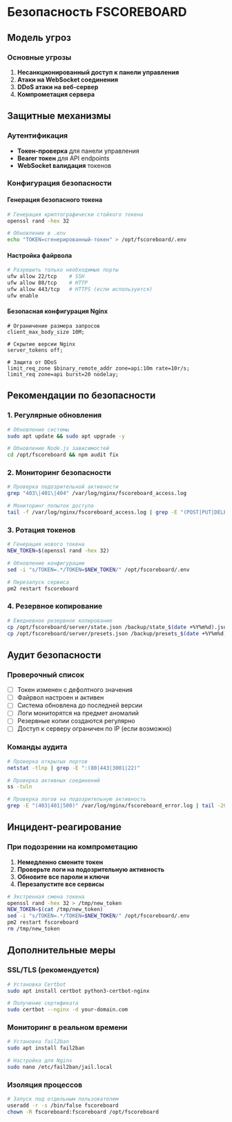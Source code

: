 # Безопасность FSCOREBOARD

## Модель угроз

### Основные угрозы
1. **Несанкционированный доступ к панели управления**
2. **Атаки на WebSocket соединения**
3. **DDoS атаки на веб-сервер**
4. **Компрометация сервера**

## Защитные механизмы

### Аутентификация
- **Токен-проверка** для панели управления
- **Bearer токен** для API endpoints
- **WebSocket валидация** токенов

### Конфигурация безопасности

#### Генерация безопасного токена
```bash
# Генерация криптографически стойкого токена
openssl rand -hex 32

# Обновление в .env
echo "TOKEN=сгенерированный-токен" > /opt/fscoreboard/.env
```

#### Настройка файрвола
```bash
# Разрешить только необходимые порты
ufw allow 22/tcp    # SSH
ufw allow 80/tcp    # HTTP
ufw allow 443/tcp   # HTTPS (если используется)
ufw enable
```

#### Безопасная конфигурация Nginx
```nginx
# Ограничение размера запросов
client_max_body_size 10M;

# Скрытие версии Nginx
server_tokens off;

# Защита от DDoS
limit_req_zone $binary_remote_addr zone=api:10m rate=10r/s;
limit_req zone=api burst=20 nodelay;
```

## Рекомендации по безопасности

### 1. Регулярные обновления
```bash
# Обновление системы
sudo apt update && sudo apt upgrade -y

# Обновление Node.js зависимостей
cd /opt/fscoreboard && npm audit fix
```

### 2. Мониторинг безопасности
```bash
# Проверка подозрительной активности
grep "403\|401\|404" /var/log/nginx/fscoreboard_access.log

# Мониторинг попыток доступа
tail -f /var/log/nginx/fscoreboard_access.log | grep -E "(POST|PUT|DELETE)"
```

### 3. Ротация токенов
```bash
# Генерация нового токена
NEW_TOKEN=$(openssl rand -hex 32)

# Обновление конфигурации
sed -i "s/TOKEN=.*/TOKEN=$NEW_TOKEN/" /opt/fscoreboard/.env

# Перезапуск сервиса
pm2 restart fscoreboard
```

### 4. Резервное копирование
```bash
# Ежедневное резервное копирование
cp /opt/fscoreboard/server/state.json /backup/state_$(date +%Y%m%d).json
cp /opt/fscoreboard/server/presets.json /backup/presets_$(date +%Y%m%d).json
```

## Аудит безопасности

### Проверочный список
- [ ] Токен изменен с дефолтного значения
- [ ] Файрвол настроен и активен
- [ ] Система обновлена до последней версии
- [ ] Логи мониторятся на предмет аномалий
- [ ] Резервные копии создаются регулярно
- [ ] Доступ к серверу ограничен по IP (если возможно)

### Команды аудита
```bash
# Проверка открытых портов
netstat -tlnp | grep -E ":(80|443|3001|22)"

# Проверка активных соединений
ss -tuln

# Проверка логов на подозрительную активность
grep -E "(403|401|500)" /var/log/nginx/fscoreboard_error.log | tail -20
```

## Инцидент-реагирование

### При подозрении на компрометацию
1. **Немедленно смените токен**
2. **Проверьте логи на подозрительную активность**
3. **Обновите все пароли и ключи**
4. **Перезапустите все сервисы**

```bash
# Экстренная смена токена
openssl rand -hex 32 > /tmp/new_token
NEW_TOKEN=$(cat /tmp/new_token)
sed -i "s/TOKEN=.*/TOKEN=$NEW_TOKEN/" /opt/fscoreboard/.env
pm2 restart fscoreboard
rm /tmp/new_token
```

## Дополнительные меры

### SSL/TLS (рекомендуется)
```bash
# Установка Certbot
sudo apt install certbot python3-certbot-nginx

# Получение сертификата
sudo certbot --nginx -d your-domain.com
```

### Мониторинг в реальном времени
```bash
# Установка fail2ban
sudo apt install fail2ban

# Настройка для Nginx
sudo nano /etc/fail2ban/jail.local
```

### Изоляция процессов
```bash
# Запуск под отдельным пользователем
useradd -r -s /bin/false fscoreboard
chown -R fscoreboard:fscoreboard /opt/fscoreboard
```